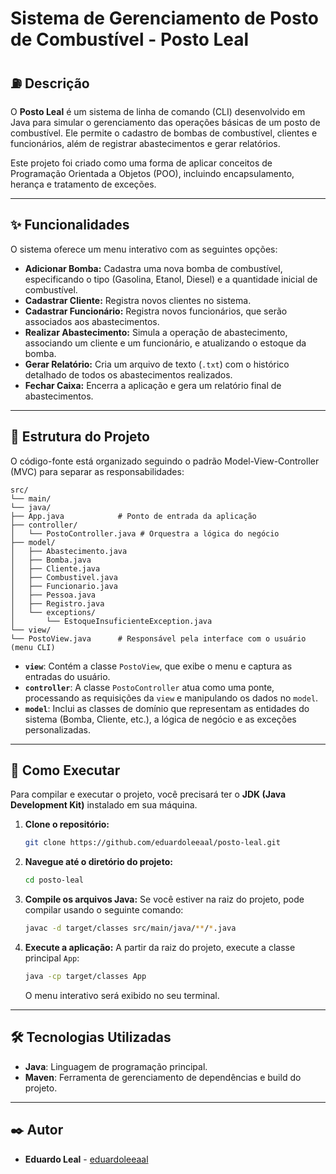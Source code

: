 # Sistema de Gerenciamento de Posto de Combustível - Posto Leal

## ⛽ Descrição

O **Posto Leal** é um sistema de linha de comando (CLI) desenvolvido em Java para simular o gerenciamento das operações básicas de um posto de combustível. Ele permite o cadastro de bombas de combustível, clientes e funcionários, além de registrar abastecimentos e gerar relatórios.

Este projeto foi criado como uma forma de aplicar conceitos de Programação Orientada a Objetos (POO), incluindo encapsulamento, herança e tratamento de exceções.

---

## ✨ Funcionalidades

O sistema oferece um menu interativo com as seguintes opções:

* **Adicionar Bomba:** Cadastra uma nova bomba de combustível, especificando o tipo (Gasolina, Etanol, Diesel) e a quantidade inicial de combustível.
* **Cadastrar Cliente:** Registra novos clientes no sistema.
* **Cadastrar Funcionário:** Registra novos funcionários, que serão associados aos abastecimentos.
* **Realizar Abastecimento:** Simula a operação de abastecimento, associando um cliente e um funcionário, e atualizando o estoque da bomba.
* **Gerar Relatório:** Cria um arquivo de texto (`.txt`) com o histórico detalhado de todos os abastecimentos realizados.
* **Fechar Caixa:** Encerra a aplicação e gera um relatório final de abastecimentos.

---

## 📂 Estrutura do Projeto

O código-fonte está organizado seguindo o padrão Model-View-Controller (MVC) para separar as responsabilidades:

```
src/
└── main/
└── java/
├── App.java            # Ponto de entrada da aplicação
├── controller/
│   └── PostoController.java # Orquestra a lógica do negócio
├── model/
│   ├── Abastecimento.java
│   ├── Bomba.java
│   ├── Cliente.java
│   ├── Combustivel.java
│   ├── Funcionario.java
│   ├── Pessoa.java
│   ├── Registro.java
│   └── exceptions/
│       └── EstoqueInsuficienteException.java
└── view/
└── PostoView.java      # Responsável pela interface com o usuário (menu CLI)
```

* **`view`**: Contém a classe `PostoView`, que exibe o menu e captura as entradas do usuário.
* **`controller`**: A classe `PostoController` atua como uma ponte, processando as requisições da `view` e manipulando os dados no `model`.
* **`model`**: Inclui as classes de domínio que representam as entidades do sistema (Bomba, Cliente, etc.), a lógica de negócio e as exceções personalizadas.

---

## 🚀 Como Executar

Para compilar e executar o projeto, você precisará ter o **JDK (Java Development Kit)** instalado em sua máquina.

1.  **Clone o repositório:**
    ```bash
    git clone https://github.com/eduardoleeaal/posto-leal.git
    ```

2.  **Navegue até o diretório do projeto:**
    ```bash
    cd posto-leal
    ```

3.  **Compile os arquivos Java:**
    Se você estiver na raiz do projeto, pode compilar usando o seguinte comando:
    ```bash
    javac -d target/classes src/main/java/**/*.java
    ```

4.  **Execute a aplicação:**
    A partir da raiz do projeto, execute a classe principal `App`:
    ```bash
    java -cp target/classes App
    ```
    O menu interativo será exibido no seu terminal.

---

## 🛠️ Tecnologias Utilizadas

* **Java**: Linguagem de programação principal.
* **Maven**: Ferramenta de gerenciamento de dependências e build do projeto.

---

## ✒️ Autor

* **Eduardo Leal** - [eduardoleeaal](https://github.com/eduardoleeaal)
